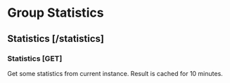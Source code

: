 # Group Statistics
## Statistics [/statistics]
### Statistics [GET]
Get some statistics from current instance. Result is cached for 10 minutes.
